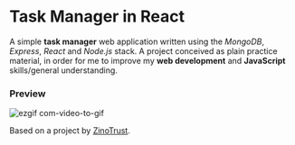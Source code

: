 # Task Manager in React
A simple **task manager** web application written using the _MongoDB_, _Express_, _React_ and _Node.js_ stack. 
A project conceived as plain practice material, in order for me to improve my **web development** and **JavaScript** skills/general understanding.

### Preview

![ezgif com-video-to-gif](https://github.com/alcestide/taskmanager-react/assets/106203061/b893c896-fe71-4258-8761-80767a39099b)

Based on a project by [ZinoTrust](https://github.com/zinotrust).
